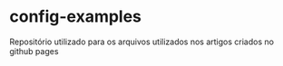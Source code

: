 # config-examples
Repositório utilizado para os arquivos utilizados nos artigos criados no github pages
